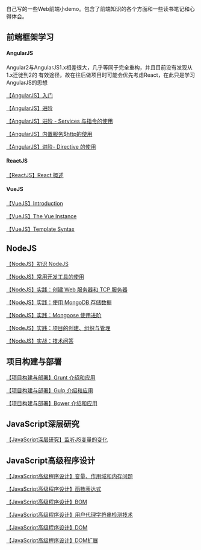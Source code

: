 自己写的一些Web前端小demo。包含了前端知识的各个方面和一些读书笔记和心得体会。

## 前端框架学习

#### AngularJS
Angular2与AngularJS1.x相差很大，几乎等同于完全重构，并且目前没有发现从1.x迁徙到2的
有效途径，故在往后做项目时可能会优先考虑React，在此只是学习AngularJS的思想

[【AngularJS】入门](https://github.com/mikelkl/web-front-end-demo/blob/master/AngularJS/AngularJS%E5%85%A5%E9%97%A8/%E3%80%90AngularJS%E3%80%91%E5%85%A5%E9%97%A8.md)

[【AngularJS】进阶](https://github.com/mikelkl/web-front-end-demo/blob/master/AngularJS/AngularJS%E8%BF%9B%E9%98%B6/%E3%80%90AngularJS%E3%80%91%E8%BF%9B%E9%98%B6.md)

[【AngularJS】进阶 - Services 与指令的使用](https://github.com/mikelkl/web-front-end-demo/blob/06d3816ab0794d58ae49a49ebee895a92a338b53/AngularJS/AngularJS%20%E8%BF%9B%E9%98%B6-%20Services%20%E4%B8%8E%E6%8C%87%E4%BB%A4%E7%9A%84%E4%BD%BF%E7%94%A8/%E3%80%90AngularJS%E3%80%91%E8%BF%9B%E9%98%B6-%20Services%20%E4%B8%8E%E6%8C%87%E4%BB%A4%E7%9A%84%E4%BD%BF%E7%94%A8.md)

[【AngularJS】内置服务$http的使用](https://github.com/mikelkl/web-front-end-demo/blob/master/AngularJS/AngularJS%E5%86%85%E7%BD%AE%E6%9C%8D%E5%8A%A1%24http%E7%9A%84%E4%BD%BF%E7%94%A8/%E3%80%90AngularJS%E3%80%91%E5%86%85%E7%BD%AE%E6%9C%8D%E5%8A%A1%24http%E7%9A%84%E4%BD%BF%E7%94%A8.md)

[【AngularJS】进阶- Directive 的使用](https://github.com/mikelkl/web-front-end-demo/blob/master/AngularJS/AngularJS%20%E8%BF%9B%E9%98%B6-%20Directive%20%E7%9A%84%E4%BD%BF%E7%94%A8/%E3%80%90AngularJS%E3%80%91%E8%BF%9B%E9%98%B6-%20Directive%20%E7%9A%84%E4%BD%BF%E7%94%A8.md)

#### ReactJS
[【ReactJS】React 概述](https://github.com/mikelkl/web-front-end-demo/blob/master/ReactJS/React%20%E6%A6%82%E8%BF%B0/%E3%80%90ReactJS%E3%80%91React%20%E6%A6%82%E8%BF%B0.md)

#### VueJS
[【VueJS】Introduction](https://github.com/mikelkl/web-front-end-demo/blob/master/VueJS/Introduction/%E3%80%90VueJS%E3%80%91Introduction.md)

[【VueJS】The Vue Instance](https://github.com/mikelkl/web-front-end-demo/blob/master/VueJS/The%20Vue%20Instance/%E3%80%90VueJS%E3%80%91The%20Vue%20Instance.md)

[【VueJS】Template Syntax](https://github.com/mikelkl/web-front-end-demo/blob/master/VueJS/Template%20Syntax/%E3%80%90VueJS%E3%80%91Template%20Syntax.md)


## NodeJS
[【NodeJS】初识 NodeJS](https://github.com/mikelkl/web-front-end-demo/blob/master/NodeJS/%E5%88%9D%E8%AF%86%20NodeJS/%E3%80%90NodeJS%E3%80%91%E5%88%9D%E8%AF%86%20NodeJS.md)

[【NodeJS】常用开发工具的使用](https://github.com/mikelkl/web-front-end-demo/blob/master/NodeJS/Node.js%20%E5%B8%B8%E7%94%A8%E5%BC%80%E5%8F%91%E5%B7%A5%E5%85%B7%E7%9A%84%E4%BD%BF%E7%94%A8/%E3%80%90NodeJS%E3%80%91%E5%B8%B8%E7%94%A8%E5%BC%80%E5%8F%91%E5%B7%A5%E5%85%B7%E7%9A%84%E4%BD%BF%E7%94%A8.md)

[【NodeJS】实践：创建 Web 服务器和 TCP 服务器](https://github.com/mikelkl/web-front-end-demo/blob/master/NodeJS/Node.js%20%E5%AE%9E%E8%B7%B5%EF%BC%9A%E5%88%9B%E5%BB%BA%20Web%20%E6%9C%8D%E5%8A%A1%E5%99%A8%E5%92%8C%20TCP%20%E6%9C%8D%E5%8A%A1%E5%99%A8/%E3%80%90NodeJS%E3%80%91%E5%AE%9E%E8%B7%B5%EF%BC%9A%E5%88%9B%E5%BB%BA%20Web%20%E6%9C%8D%E5%8A%A1%E5%99%A8%E5%92%8C%20TCP%20%E6%9C%8D%E5%8A%A1%E5%99%A8.md)

[【NodeJS】实践：使用 MongoDB 存储数据](https://github.com/mikelkl/web-front-end-demo/blob/master/NodeJS/Node.js%20%E5%AE%9E%E8%B7%B5%EF%BC%9A%20%E4%BD%BF%E7%94%A8%20MongoDB%20%E5%AD%98%E5%82%A8%E6%95%B0%E6%8D%AE/%E3%80%90NodeJS%E3%80%91%E5%AE%9E%E8%B7%B5%EF%BC%9A%E4%BD%BF%E7%94%A8%20MongoDB%20%E5%AD%98%E5%82%A8%E6%95%B0%E6%8D%AE.md)

[【NodeJS】实践：Mongoose 使用进阶](https://github.com/mikelkl/web-front-end-demo/blob/master/NodeJS/Node.js%20%E5%AE%9E%E8%B7%B5%EF%BC%9AMongoose%20%E4%BD%BF%E7%94%A8%E8%BF%9B%E9%98%B6/%E3%80%90NodeJS%E3%80%91%E5%AE%9E%E8%B7%B5%EF%BC%9AMongoose%20%E4%BD%BF%E7%94%A8%E8%BF%9B%E9%98%B6.md)

[【NodeJS】实践：项目的创建、组织与管理](https://github.com/mikelkl/web-front-end-demo/blob/master/NodeJS/Node.js%E5%AE%9E%E8%B7%B5%EF%BC%9A%E9%A1%B9%E7%9B%AE%E7%9A%84%E5%88%9B%E5%BB%BA%E3%80%81%E7%BB%84%E7%BB%87%E4%B8%8E%E7%AE%A1%E7%90%86/%E3%80%90NodeJS%E3%80%91%E5%AE%9E%E8%B7%B5%EF%BC%9A%E9%A1%B9%E7%9B%AE%E7%9A%84%E5%88%9B%E5%BB%BA%E3%80%81%E7%BB%84%E7%BB%87%E4%B8%8E%E7%AE%A1%E7%90%86.md)

[【NodeJS】实战：技术问答](https://github.com/mikelkl/web-front-end-demo/blob/master/NodeJS/Node.js%20%E5%AE%9E%E6%88%98%E9%A1%B9%E7%9B%AE%E5%BC%80%E5%8F%91%EF%BC%9A%E6%8A%80%E6%9C%AF%E9%97%AE%E7%AD%94/%E3%80%90NodeJS%E3%80%91%E5%AE%9E%E6%88%98%EF%BC%9A%E6%8A%80%E6%9C%AF%E9%97%AE%E7%AD%94.md)

## 项目构建与部署
[【项目构建与部署】Grunt 介绍和应用](https://github.com/mikelkl/web-front-end-demo/blob/master/%E9%A1%B9%E7%9B%AE%E6%9E%84%E5%BB%BA%E4%B8%8E%E9%83%A8%E7%BD%B2/Grunt%20%E4%BB%8B%E7%BB%8D%E5%92%8C%E5%BA%94%E7%94%A8/%E3%80%90%E9%A1%B9%E7%9B%AE%E6%9E%84%E5%BB%BA%E4%B8%8E%E9%83%A8%E7%BD%B2%E3%80%91Grunt%20%E4%BB%8B%E7%BB%8D%E5%92%8C%E5%BA%94%E7%94%A8.md)

[【项目构建与部署】Gulp 介绍和应用](https://github.com/mikelkl/web-front-end-demo/blob/master/%E9%A1%B9%E7%9B%AE%E6%9E%84%E5%BB%BA%E4%B8%8E%E9%83%A8%E7%BD%B2/Gulp%20%E4%BB%8B%E7%BB%8D%E5%92%8C%E5%BA%94%E7%94%A8/%E3%80%90%E9%A1%B9%E7%9B%AE%E6%9E%84%E5%BB%BA%E4%B8%8E%E9%83%A8%E7%BD%B2%E3%80%91Gulp%20%E4%BB%8B%E7%BB%8D%E5%92%8C%E5%BA%94%E7%94%A8.md)

[【项目构建与部署】Bower 介绍和应用](https://github.com/mikelkl/web-front-end-demo/blob/master/%E9%A1%B9%E7%9B%AE%E6%9E%84%E5%BB%BA%E4%B8%8E%E9%83%A8%E7%BD%B2/Bower/%E3%80%90%E9%A1%B9%E7%9B%AE%E6%9E%84%E5%BB%BA%E4%B8%8E%E9%83%A8%E7%BD%B2%E3%80%91Bower%20%E4%BB%8B%E7%BB%8D%E5%92%8C%E5%BA%94%E7%94%A8.md)

## JavaScript深层研究
[【JavaScript深层研究】监听JS变量的变化](https://github.com/mikelkl/web-front-end-demo/blob/master/JavaScript%E6%B7%B1%E5%B1%82%E7%A0%94%E7%A9%B6/%E7%9B%91%E5%90%ACJS%E5%8F%98%E9%87%8F%E7%9A%84%E5%8F%98%E5%8C%96/%E3%80%90JavaScript%E6%B7%B1%E5%B1%82%E7%A0%94%E7%A9%B6%E3%80%91%E7%9B%91%E5%90%ACJS%E5%8F%98%E9%87%8F%E7%9A%84%E5%8F%98%E5%8C%96.md)

## JavaScript高级程序设计
[【JavaScript高级程序设计】变量、作用域和内存问题](https://github.com/mikelkl/web-front-end-demo/blob/master/JavaScript%E9%AB%98%E7%BA%A7%E7%A8%8B%E5%BA%8F%E8%AE%BE%E8%AE%A1%EF%BC%88%E7%AC%AC3%E7%89%88%EF%BC%89/%E7%AC%AC4%20%E7%AB%A0%20%E5%8F%98%E9%87%8F%E3%80%81%E4%BD%9C%E7%94%A8%E5%9F%9F%E5%92%8C%E5%86%85%E5%AD%98%E9%97%AE%E9%A2%98/%E3%80%90JavaScript%E9%AB%98%E7%BA%A7%E7%A8%8B%E5%BA%8F%E8%AE%BE%E8%AE%A1%E3%80%91%E5%8F%98%E9%87%8F%E3%80%81%E4%BD%9C%E7%94%A8%E5%9F%9F%E5%92%8C%E5%86%85%E5%AD%98%E9%97%AE%E9%A2%98.md)

[【JavaScript高级程序设计】函数表达式](https://github.com/mikelkl/web-front-end-demo/blob/master/JavaScript%E9%AB%98%E7%BA%A7%E7%A8%8B%E5%BA%8F%E8%AE%BE%E8%AE%A1%EF%BC%88%E7%AC%AC3%E7%89%88%EF%BC%89/%E7%AC%AC7%E7%AB%A0%20%E5%87%BD%E6%95%B0%E8%A1%A8%E8%BE%BE%E5%BC%8F/%E3%80%90JavaScript%E9%AB%98%E7%BA%A7%E7%A8%8B%E5%BA%8F%E8%AE%BE%E8%AE%A1%E3%80%91%E5%87%BD%E6%95%B0%E8%A1%A8%E8%BE%BE%E5%BC%8F.md)

[【JavaScript高级程序设计】BOM](https://github.com/mikelkl/web-front-end-demo/blob/master/JavaScript%E9%AB%98%E7%BA%A7%E7%A8%8B%E5%BA%8F%E8%AE%BE%E8%AE%A1%EF%BC%88%E7%AC%AC3%E7%89%88%EF%BC%89/%E7%AC%AC8%E7%AB%A0%20BOM/%E3%80%90JavaScript%E9%AB%98%E7%BA%A7%E7%A8%8B%E5%BA%8F%E8%AE%BE%E8%AE%A1%E3%80%91BOM.md)

[【JavaScript高级程序设计】用户代理字符串检测技术](https://github.com/mikelkl/web-front-end-demo/blob/master/JavaScript%E9%AB%98%E7%BA%A7%E7%A8%8B%E5%BA%8F%E8%AE%BE%E8%AE%A1%EF%BC%88%E7%AC%AC3%E7%89%88%EF%BC%89/%E7%AC%AC9%E7%AB%A0%20%E5%AE%A2%E6%88%B7%E7%AB%AF%E6%A3%80%E6%B5%8B/%E3%80%90JavaScript%E9%AB%98%E7%BA%A7%E7%A8%8B%E5%BA%8F%E8%AE%BE%E8%AE%A1%E3%80%91%E7%94%A8%E6%88%B7%E4%BB%A3%E7%90%86%E5%AD%97%E7%AC%A6%E4%B8%B2%E6%A3%80%E6%B5%8B%E6%8A%80%E6%9C%AF.md)

[【JavaScript高级程序设计】DOM](https://github.com/mikelkl/web-front-end-demo/blob/63877c904e6da1cae81f1d2b2073a0462638306f/JavaScript%E9%AB%98%E7%BA%A7%E7%A8%8B%E5%BA%8F%E8%AE%BE%E8%AE%A1%EF%BC%88%E7%AC%AC3%E7%89%88%EF%BC%89/%E7%AC%AC10%E7%AB%A0%20DOM/%E3%80%90JavaScript%E9%AB%98%E7%BA%A7%E7%A8%8B%E5%BA%8F%E8%AE%BE%E8%AE%A1%E3%80%91DOM.md)

[【JavaScript高级程序设计】DOM扩展](https://github.com/mikelkl/web-front-end-demo/blob/master/JavaScript%E9%AB%98%E7%BA%A7%E7%A8%8B%E5%BA%8F%E8%AE%BE%E8%AE%A1%EF%BC%88%E7%AC%AC3%E7%89%88%EF%BC%89/%E7%AC%AC11%E7%AB%A0%20DOM%E6%89%A9%E5%B1%95/%E3%80%90JavaScript%E9%AB%98%E7%BA%A7%E7%A8%8B%E5%BA%8F%E8%AE%BE%E8%AE%A1%E3%80%91DOM%E6%89%A9%E5%B1%95.md)
